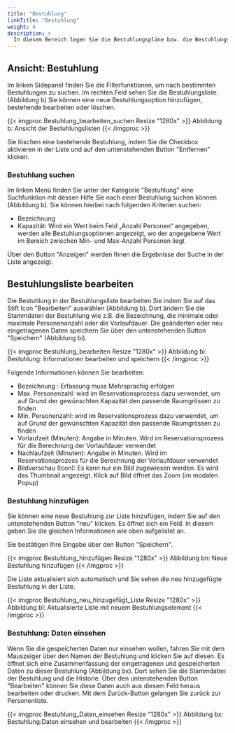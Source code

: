 ```yaml
---
title: "Bestuhlung"
linkTitle: "Bestuhlung"
weight: 4
description: >
  In diesem Bereich legen Sie die Bestuhlungspläne bzw. die Bestuhlungslisten fest. Sie erfassen und verwalten die Bestuhlungsoptionen und die Zuweisung auf der Ressource. Eine „Bestuhlungsoption“ beinhaltet alle Felder der Tabelle „Bestuhlung“.  
---
```

## Ansicht: Bestuhlung
Im linken Sidepanel finden Sie die Filterfunktionen, um nach bestimmten Bestuhlungen zu suchen. Im rechten Feld sehen Sie die Bestuhlungsliste. (Abbildung b) Sie können eine neue Bestuhlungsoption hinzufügen, bestehende bearbeiten oder löschen. 

{{< imgproc Bestuhlung_bearbeiten_suchen Resize "1280x" >}}
Abbildung b: Ansicht der Bestuhlungslisten
{{< /imgproc >}}

Sie löschen eine bestehende Bestuhlung, indem Sie die Checkbox aktivieren in der Liste und auf den untenstehenden Button "Entfernen" klicken. 

### Bestuhlung suchen
Im linken Menü finden Sie unter der Kategorie "Bestuhlung" eine Suchfunktion mit dessen Hilfe Sie nach einer Bestuhlung suchen können (Abbildung b). Sie können hierbei nach folgenden Kriterien suchen: 

* Bezeichnung
* Kapazität: Wird ein Wert beim Feld „Anzahl Personen“ angegeben, werden alle Bestuhlungsoptionen angezeigt, wo der angegebene Wert im Bereich zwischen Min- und Max-Anzahl Personen liegt

Über den Button "Anzeigen" werden Ihnen die Ergebnisse der Suche in der Liste angezeigt.

## Bestuhlungsliste bearbeiten 
Die Bestuhlung in der Bestuhlungsliste bearbeiten Sie indem Sie auf das Stift Icon "Bearbeiten" auswählen (Abbildung b). Dort ändern Sie die Stammdaten der Bestuhlung wie z.B. die Bezeichnung, die minimale oder maximale Personenanzahl oder die Vorlaufdauer. Die geänderten oder neu eingetragenen Daten speichern Sie über den untenstehenden Button "Speichern" (Abbildung bi).

{{< imgproc Bestuhlung_bearbeiten Resize "1280x" >}}
Abbildung bi: Bestuhlung: Informationen bearbeiten und speichern
{{< /imgproc >}}

Folgende Informationen können Sie bearbeiten: 
* Bezeichnung : Erfassung muss Mehrsprachig erfolgen
* Max. Personenzahl: wird im Reservationsprozess dazu verwendet, um auf Grund der gewünschten Kapazität den passende Raumgrössen zu finden
* Min. Personenzahl: wird im Reservationsprozess dazu verwendet, um auf Grund der gewünschten Kapazität den passende Raumgrössen zu finden 
* Vorlaufzeit (Minuten): Angabe in Minuten. Wird im Reservationsprozess für die Berechnung der Vorlaufdauer verwendet 
* Nachlaufzeit (Minuten): Angabe in Minuten. Wird im Reservationsprozess für die Berechnung der Vorlaufdauer verwendet
* Bildvorschau (Icon): Es kann nur ein Bild zugewiesen werden. Es wird das Thumbnail angezeigt. Klick auf Bild öffnet das Zoom (im modalen Popup)

### Bestuhlung hinzufügen
Sie können eine neue Bestuhlung zur Liste hinzufügen, indem Sie auf den untenstehenden Button "neu" klicken. Es öffnet sich ein Feld. In diesem geben Sie die gleichen Informationen wie oben aufgelistet an. 

Sie bestätigen Ihre Eingabe über den Button "Speichern".

{{< imgproc Bestuhlung_hinzufügen Resize "1280x" >}}
Abbildung bn: Neue Bestuhlung hinzufügen
{{< /imgproc >}}

Die Liste aktualisiert sich automatisch und Sie sehen die neu hinzugefügte Bestuhlung in der Liste. 

{{< imgproc Bestuhlung_neu_hinzugefügt_Liste Resize "1280x" >}}
Abbildung bl: Aktualisierte Liste mit neuem Bestuhlungselement
{{< /imgproc >}}

### Bestuhlung: Daten einsehen
Wenn Sie die gespeicherten Daten nur einsehen wollen, fahren Sie mit dem Mauszeiger über den Namen der Bestuhlung und klicken Sie auf diesen. Es öffnet sich eine Zusammenfassung der eingetragenen und gespeicherten Daten zu dieser Bestuhlung (Abbildung bx). Dort sehen Sie die Stammdaten der Bestuhlung und die Historie. Über den untenstehenden Button "Bearbeiten" können Sie diese Daten auch aus diesem Feld heraus bearbeiten oder drucken. Mit dem Zurück-Button gelangen Sie zurück zur Personenliste. 

{{< imgproc Bestuhlung_Daten_einsehen Resize "1280x" >}}
Abbildung bx: Bestuhlung:Daten einsehen und bearbeiten
{{< /imgproc >}}


